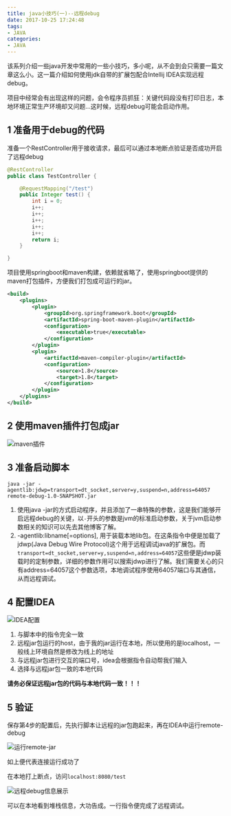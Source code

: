 ```yaml
---
title: java小技巧(一)--远程debug
date: 2017-10-25 17:24:48
tags:
- JAVA
categories:
- JAVA
---
```


该系列介绍一些java开发中常用的一些小技巧，多小呢，从不会到会只需要一篇文章这么小。这一篇介绍如何使用jdk自带的扩展包配合Intellij IDEA实现远程debug。

项目中经常会有出现这样的问题，会令程序员抓狂：关键代码段没有打印日志，本地环境正常生产环境却又问题...这时候，远程debug可能会启动作用。

## 1 准备用于debug的代码

准备一个RestController用于接收请求，最后可以通过本地断点验证是否成功开启了远程debug

```java
@RestController
public class TestController {

    @RequestMapping("/test")
    public Integer test() {
        int i = 0;
        i++;
        i++;
        i++;
        i++;
        i++;
        return i;
    }

}
```

项目使用springboot和maven构建，依赖就省略了，使用springboot提供的maven打包插件，方便我们打包成可运行的jar。

```xml
<build>
    <plugins>
        <plugin>
            <groupId>org.springframework.boot</groupId>
            <artifactId>spring-boot-maven-plugin</artifactId>
            <configuration>
                <executable>true</executable>
            </configuration>
        </plugin>
        <plugin>
            <artifactId>maven-compiler-plugin</artifactId>
            <configuration>
                <source>1.8</source>
                <target>1.8</target>
            </configuration>
        </plugin>
    </plugins>
</build>
```

## 2 使用maven插件打包成jar

![maven插件](http://ov0zuistv.bkt.clouddn.com/maven_install.png)

## 3 准备启动脚本

```shell
java -jar -agentlib:jdwp=transport=dt_socket,server=y,suspend=n,address=64057 remote-debug-1.0-SNAPSHOT.jar
```

1. 使用java -jar的方式启动程序，并且添加了一串特殊的参数，这是我们能够开启远程debug的关键，以`-`开头的参数是jvm的标准启动参数，关于jvm启动参数相关的知识可以先去其他博客了解。
2. -agentlib:libname[=options], 用于装载本地lib包。在这条指令中便是加载了jdwp(Java Debug Wire Protocol)这个用于远程调试java的扩展包。而`transport=dt_socket,server=y,suspend=n,address=64057`这些便是jdwp装载时的定制参数，详细的参数作用可以搜索jdwp进行了解。我们需要关心的只有address=64057这个参数选项，本地调试程序使用64057端口与其通信，从而远程调试。

## 4 配置IDEA

![IDEA配置](http://ov0zuistv.bkt.clouddn.com/%E8%BF%9C%E7%A8%8Bdebug_idea%E9%85%8D%E7%BD%AE.png)

1. 与脚本中的指令完全一致
2. 远程jar包运行的host，由于我的jar运行在本地，所以使用的是localhost，一般线上环境自然是修改为线上的地址
3. 与远程jar包进行交互的端口号，idea会根据指令自动帮我们输入
4. 选择与远程jar包一致的本地代码

**请务必保证远程jar包的代码与本地代码一致！！！**

## 5 验证

保存第4步的配置后，先执行脚本让远程的jar包跑起来，再在IDEA中运行remote-debug

![运行remote-jar](http://ov0zuistv.bkt.clouddn.com/%E8%BF%90%E8%A1%8Cremote.png)

如上便代表连接运行成功了

在本地打上断点，访问`localhost:8080/test`

![远程debug信息展示](http://ov0zuistv.bkt.clouddn.com/debug%E4%BF%A1%E6%81%AF%E5%B1%95%E7%A4%BA.png)

可以在本地看到堆栈信息，大功告成。一行指令便完成了远程调试。